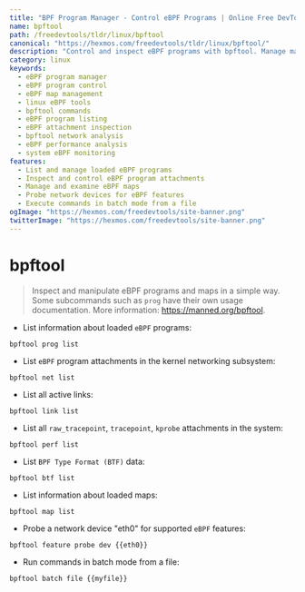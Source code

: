 ```yaml
---
title: "BPF Program Manager - Control eBPF Programs | Online Free DevTools by Hexmos"
name: bpftool
path: /freedevtools/tldr/linux/bpftool
canonical: "https://hexmos.com/freedevtools/tldr/linux/bpftool/"
description: "Control and inspect eBPF programs with bpftool. Manage maps, attachments, and features easily. Free online tool, no registration required."
category: linux
keywords:
  - eBPF program manager
  - eBPF program control
  - eBPF map management
  - linux eBPF tools
  - bpftool commands
  - eBPF program listing
  - eBPF attachment inspection
  - bpftool network analysis
  - eBPF performance analysis
  - system eBPF monitoring
features:
  - List and manage loaded eBPF programs
  - Inspect and control eBPF program attachments
  - Manage and examine eBPF maps
  - Probe network devices for eBPF features
  - Execute commands in batch mode from a file
ogImage: "https://hexmos.com/freedevtools/site-banner.png"
twitterImage: "https://hexmos.com/freedevtools/site-banner.png"
---
```


# bpftool

> Inspect and manipulate eBPF programs and maps in a simple way.
> Some subcommands such as `prog` have their own usage documentation.
> More information: <https://manned.org/bpftool>.

- List information about loaded `eBPF` programs:

`bpftool prog list`

- List `eBPF` program attachments in the kernel networking subsystem:

`bpftool net list`

- List all active links:

`bpftool link list`

- List all `raw_tracepoint`, `tracepoint`, `kprobe` attachments in the system:

`bpftool perf list`

- List `BPF Type Format (BTF)` data:

`bpftool btf list`

- List information about loaded maps:

`bpftool map list`

- Probe a network device "eth0" for supported `eBPF` features:

`bpftool feature probe dev {{eth0}}`

- Run commands in batch mode from a file:

`bpftool batch file {{myfile}}`

